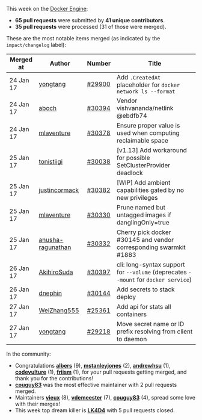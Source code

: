 This week on the [Docker Engine](https://github.com/docker/docker):

  - **65 pull requests** were submitted by **41 unique contributors**.
  - **35 pull requests** were processed (31 of those were merged).

These are the most notable items merged (as indicated by the `impact/changelog` label):

  Merged at | Author                                  | Number                                                 | Title
  ----------|-----------------------------------------|--------------------------------------------------------|--------------------------------------------------------------
  24 Jan 17 | [yongtang](https://github.com/yongtang) | [#29900](https://github.com/docker/docker/issues/29900) | Add `.CreatedAt` placeholder for `docker network ls --format`
  24 Jan 17 | [aboch](https://github.com/aboch) | [#30394](https://github.com/docker/docker/issues/30394) | Vendor vishvananda/netlink @ebdfb74
  24 Jan 17 | [mlaventure](https://github.com/mlaventure) | [#30378](https://github.com/docker/docker/issues/30378) | Ensure proper value is used when computing reclaimable space
  25 Jan 17 | [tonistiigi](https://github.com/tonistiigi) | [#30038](https://github.com/docker/docker/issues/30038) | [v1.13] Add workaround for possible SetClusterProvider deadlock
  25 Jan 17 | [justincormack](https://github.com/justincormack) | [#30382](https://github.com/docker/docker/issues/30382) | [WIP] Add ambient capabilities gated by no new privileges
  25 Jan 17 | [mlaventure](https://github.com/mlaventure) | [#30330](https://github.com/docker/docker/issues/30330) | Prune named but untagged images if danglingOnly=true
  25 Jan 17 | [anusha-ragunathan](https://github.com/anusha-ragunathan) | [#30332](https://github.com/docker/docker/issues/30332) | Cherry pick docker #30145 and vendor corresponding swarmkit #1883
  26 Jan 17 | [AkihiroSuda](https://github.com/AkihiroSuda) | [#30397](https://github.com/docker/docker/issues/30397) | cli: long-syntax support for `--volume` (deprecates `--mount` for `docker service`)
  26 Jan 17 | [dnephin](https://github.com/dnephin) | [#30144](https://github.com/docker/docker/issues/30144) | Add secrets to stack deploy
  27 Jan 17 | [WeiZhang555](https://github.com/WeiZhang555) | [#25361](https://github.com/docker/docker/issues/25361) | Add api for stats all containers
  27 Jan 17 | [yongtang](https://github.com/yongtang) | [#29218](https://github.com/docker/docker/issues/29218) | Move secret name or ID prefix resolving from client to daemon

In the community:

  - Congratulations **[albers](https://github.com/albers)** (9), **[mstanleyjones](https://github.com/mstanleyjones)** (2), **[andrewhsu](https://github.com/andrewhsu)** (1), **[codevulture](https://github.com/codevulture)** (1), **[friism](https://github.com/friism)** (1), for your pull requests getting merged, and thank you for the contributions!
  - **[cpuguy83](https://github.com/cpuguy83)** was the most effective maintainer with 2 pull requests merged.
  - Maintainers **[vieux](https://github.com/vieux)** (8), **[vdemeester](https://github.com/vdemeester)** (7), **[cpuguy83](https://github.com/cpuguy83)** (4), spread some love with their merges!
  - This week top dream killer is **[LK4D4](https://github.com/LK4D4)** with 5 pull requests closed.
